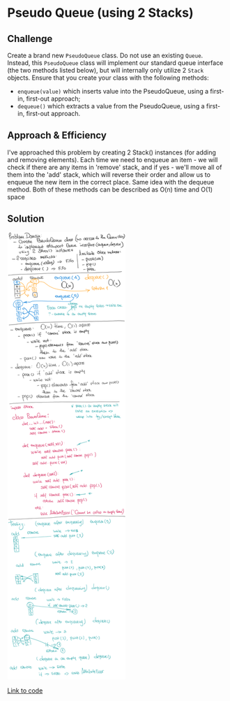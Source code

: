 # Pseudo Queue (using 2 Stacks)

## Challenge

Create a brand new `PseudoQueue` class. Do not use an existing `Queue`. Instead, this `PseudoQueue` class will implement our standard queue interface (the two methods listed below), but will internally only utilize 2 `Stack` objects. Ensure that you create your class with the following methods:

- `enqueue(value)` which inserts value into the PseudoQueue, using a first-in, first-out approach;
- `dequeue()` which extracts a value from the PseudoQueue, using a first-in, first-out approach.

## Approach & Efficiency

I've approached this problem by creating 2 Stack() instances (for adding and removing elements). Each time we need to enqueue an item - we will check if there are any items in 'remove' stack, and if yes - we'll move all of them into the 'add' stack, which will reverse their order and allow us to enqueue the new item in the correct place. Same idea with the dequeue method.
Both of these methods can be described as O(n) time and O(1) space

## Solution

<img src="../../assets/pseudo_queue.png" alt="Whiteboard Solution" style="max-width:100%;">

<a href="./queue_with_stacks.py">Link to code</a>
